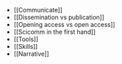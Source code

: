 - [[Communicate]]
- [[Dissemination vs publication]]
- [[Opening access vs open access]]
- [[Scicomm in the first hand]]
- [[Tools]]
- [[Skills]]
- [[Narrative]]